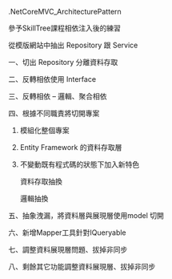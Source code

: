 .NetCoreMVC_ArchitecturePattern

參予SkillTree課程相依注入後的練習

從模版網站中抽出 Repository 跟 Service

一、切出 Repository 分離資料存取

二、反轉相依使用 Interface

三、反轉相依 – 邏輯、聚合相依

四、根據不同職責將切開專案

1. 模組化整個專案

2. Entity Framework 的資料存取層

3. 不變動既有程式碼的狀態下加入新特色

   資料存取抽換

   邏輯抽換

五、抽象洩漏，將資料層與展現層使用model 切開

六、新增Mapper工具針對IQueryable

七、調整資料展現層問題、拔掉非同步

八、剩餘其它功能調整資料展現層、拔掉非同步

